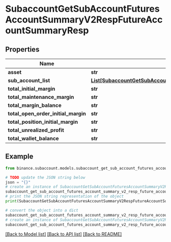 # SubaccountGetSubAccountFuturesAccountSummaryV2RespFutureAccountSummaryResp


## Properties

Name | Type | Description | Notes
------------ | ------------- | ------------- | -------------
**asset** | **str** |  | [optional] 
**sub_account_list** | [**List[SubaccountGetSubAccountFuturesAccountSummaryV1RespSubAccountListInner]**](SubaccountGetSubAccountFuturesAccountSummaryV1RespSubAccountListInner.md) |  | [optional] 
**total_initial_margin** | **str** |  | [optional] 
**total_maintenance_margin** | **str** |  | [optional] 
**total_margin_balance** | **str** |  | [optional] 
**total_open_order_initial_margin** | **str** |  | [optional] 
**total_position_initial_margin** | **str** |  | [optional] 
**total_unrealized_profit** | **str** |  | [optional] 
**total_wallet_balance** | **str** |  | [optional] 

## Example

```python
from binance.subaccount.models.subaccount_get_sub_account_futures_account_summary_v2_resp_future_account_summary_resp import SubaccountGetSubAccountFuturesAccountSummaryV2RespFutureAccountSummaryResp

# TODO update the JSON string below
json = "{}"
# create an instance of SubaccountGetSubAccountFuturesAccountSummaryV2RespFutureAccountSummaryResp from a JSON string
subaccount_get_sub_account_futures_account_summary_v2_resp_future_account_summary_resp_instance = SubaccountGetSubAccountFuturesAccountSummaryV2RespFutureAccountSummaryResp.from_json(json)
# print the JSON string representation of the object
print(SubaccountGetSubAccountFuturesAccountSummaryV2RespFutureAccountSummaryResp.to_json())

# convert the object into a dict
subaccount_get_sub_account_futures_account_summary_v2_resp_future_account_summary_resp_dict = subaccount_get_sub_account_futures_account_summary_v2_resp_future_account_summary_resp_instance.to_dict()
# create an instance of SubaccountGetSubAccountFuturesAccountSummaryV2RespFutureAccountSummaryResp from a dict
subaccount_get_sub_account_futures_account_summary_v2_resp_future_account_summary_resp_from_dict = SubaccountGetSubAccountFuturesAccountSummaryV2RespFutureAccountSummaryResp.from_dict(subaccount_get_sub_account_futures_account_summary_v2_resp_future_account_summary_resp_dict)
```
[[Back to Model list]](../README.md#documentation-for-models) [[Back to API list]](../README.md#documentation-for-api-endpoints) [[Back to README]](../README.md)


